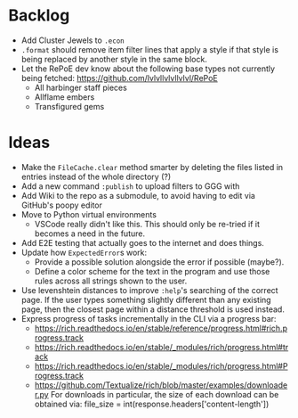 # Backlog
* Add Cluster Jewels to `.econ`
* `.format` should remove item filter lines that apply a style if that style is being replaced by another style in the same block. 
* Let the RePoE dev know about the following base types not currently being fetched:
    https://github.com/lvlvllvlvllvlvl/RePoE
    - All harbinger staff pieces
    - Allflame embers
    - Transfigured gems

# Ideas
* Make the `FileCache.clear` method smarter by deleting the files listed in entries instead of the whole directory (?)
* Add a new command `:publish` to upload filters to GGG with
* Add Wiki to the repo as a submodule, to avoid having to edit via GitHub's poopy editor
* Move to Python virtual environments
    - VSCode really didn't like this. This should only be re-tried if it becomes a need in the future.
* Add E2E testing that actually goes to the internet and does things.
* Update how `ExpectedError`s work:
    - Provide a possible solution alongside the error if possible (maybe?).
    - Define a color scheme for the text in the program and use those rules across all strings shown to the user.
* Use levenshtein distances to improve `:help`'s searching of the correct page.
    If the user types something slightly different than any existing page, then the closest page within a distance threshold is used instead.
* Express progress of tasks incrementally in the CLI via a progress bar:
    - https://rich.readthedocs.io/en/stable/reference/progress.html#rich.progress.track
    - https://rich.readthedocs.io/en/stable/_modules/rich/progress.html#track
    - https://rich.readthedocs.io/en/stable/_modules/rich/progress.html#Progress.track
    - https://github.com/Textualize/rich/blob/master/examples/downloader.py
    For downloads in particular, the size of each download can be obtained via:
        file_size = int(response.headers['content-length'])